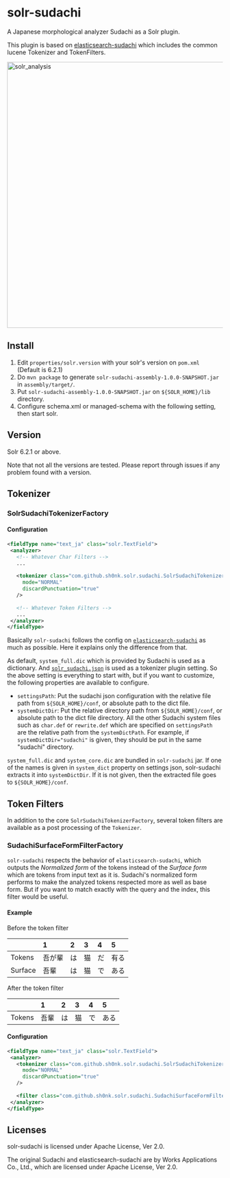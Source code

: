 # solr-sudachi

A Japanese morphological analyzer Sudachi as a Solr plugin.

This plugin is based on [elasticsearch-sudachi](https://github.com/WorksApplications/elasticsearch-sudachi)
which includes the common lucene Tokenizer and TokenFilters.

<img width="620px" alt="solr_analysis" src="https://user-images.githubusercontent.com/6478810/34778205-fedd8e00-f65f-11e7-8f43-bb8ec848e49a.png">

## Install

1. Edit `properties/solr.version` with your solr's version on `pom.xml` (Default is 6.2.1)
2. Do `mvn package` to generate `solr-sudachi-assembly-1.0.0-SNAPSHOT.jar` in `assembly/target/`.
2. Put `solr-sudachi-assembly-1.0.0-SNAPSHOT.jar` on `${SOLR_HOME}/lib` directory.
4. Configure schema.xml or managed-schema with the following setting, then start solr.

## Version

Solr 6.2.1 or above.

Note that not all the versions are tested. Please report through issues if any problem found with a version.

## Tokenizer

### SolrSudachiTokenizerFactory

#### Configuration

```xml
<fieldType name="text_ja" class="solr.TextField">
 <analyzer>
   <!-- Whatever Char Filters -->
   ...
   
   <tokenizer class="com.github.sh0nk.solr.sudachi.SolrSudachiTokenizerFactory"
     mode="NORMAL"
     discardPunctuation="true"
   />
   
   <!-- Whatever Token Filters -->
   ...
 </analyzer>
</fieldType>
```

Basically `solr-sudachi` follows the config on
 [`elasticsearch-sudachi`](https://github.com/WorksApplications/elasticsearch-sudachi#configuration)
as much as possible. Here it explains only the difference from that.

As default, `system_full.dic` which is provided by Sudachi is used as a dictionary.
And [`solr_sudachi.json`](https://github.com/sh0nk/solr-sudachi/blob/develop/assembly/src/main/resources/solr_sudachi.json)
is used as a tokenizer plugin setting. So the above setting is everything to start with, 
but if you want to customize, the following properties are available to configure.

- `settingsPath`: Put the sudachi json configuration with 
the relative file path from `${SOLR_HOME}/conf`, or absolute path to the dict file.
- `systemDictDir`: Put the relative directory path from `${SOLR_HOME}/conf`, or 
absolute path to the dict file directory. All the other Sudachi system files such as `char.def` or 
`rewrite.def` which are specified on `settingsPath` are the relative path 
from the `systemDictPath`. For example, if `systemDictDir="sudachi"` is given, 
they should be put in the same "sudachi" directory.

`system_full.dic` and `system_core.dic` are bundled in `solr-sudachi` jar.
If one of the names is given in `system_dict` property on settings json,
solr-sudachi extracts it into `systemDictDir`. If it is not given, then 
the extracted file goes to `${SOLR_HOME}/conf`.


## Token Filters

In addition to the core `SolrSudachiTokenizerFactory`, several token filters
are available as a post processing of the `Tokenizer`.

### SudachiSurfaceFormFilterFactory

`solr-sudachi` respects the behavior of `elasticsearch-sudachi`, which outputs 
the *Normalized form* of the tokens instead of the *Surface form* which are tokens 
from input text as it is. Sudachi's normalized form performs to make the analyzed 
tokens respected more as well as base form. But if you want to match exactly with 
the query and the index, this filter would be useful.

#### Example

Before the token filter

|          |1    |2   |3   |4   |5   |
|:---------|:----|:---|:---|:---|:---|
|Tokens    |吾が輩|は|猫|だ|有る|
|Surface   |吾輩  |は|猫|で|ある|

After the token filter

|          |1    |2   |3   |4   |5   |
|:---------|:----|:---|:---|:---|:---|
|Tokens   |吾輩  |は|猫|で|ある|


#### Configuration

```xml
<fieldType name="text_ja" class="solr.TextField">
 <analyzer>
   <tokenizer class="com.github.sh0nk.solr.sudachi.SolrSudachiTokenizerFactory"
     mode="NORMAL"
     discardPunctuation="true"
   />
   
   <filter class="com.github.sh0nk.solr.sudachi.SudachiSurfaceFormFilterFactory" />
 </analyzer>
</fieldType>
```


## Licenses

solr-sudachi is licensed under Apache License, Ver 2.0.

The original Sudachi and elasticsearch-sudachi are 
by Works Applications Co., Ltd., which are licensed under Apache License,
Ver 2.0.

